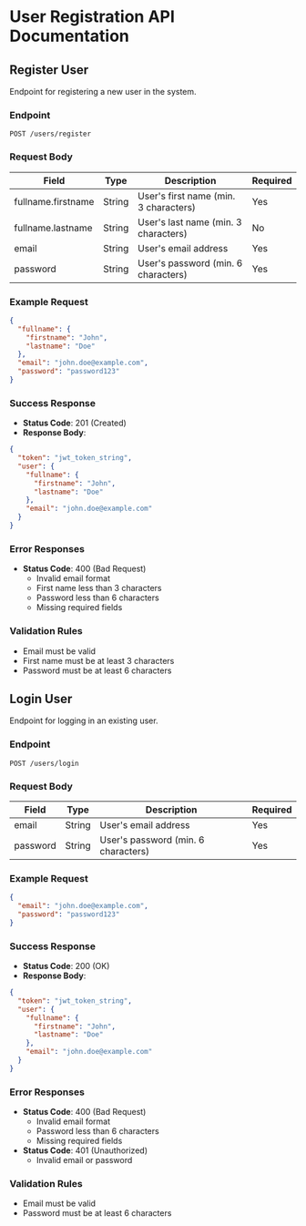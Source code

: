 # User Registration API Documentation

## Register User

Endpoint for registering a new user in the system.

### Endpoint

```
POST /users/register
```

### Request Body

| Field              | Type   | Description                           | Required |
| ------------------ | ------ | ------------------------------------- | -------- |
| fullname.firstname | String | User's first name (min. 3 characters) | Yes      |
| fullname.lastname  | String | User's last name (min. 3 characters)  | No       |
| email              | String | User's email address                  | Yes      |
| password           | String | User's password (min. 6 characters)   | Yes      |

### Example Request

```json
{
  "fullname": {
    "firstname": "John",
    "lastname": "Doe"
  },
  "email": "john.doe@example.com",
  "password": "password123"
}
```

### Success Response

- **Status Code**: 201 (Created)
- **Response Body**:

```json
{
  "token": "jwt_token_string",
  "user": {
    "fullname": {
      "firstname": "John",
      "lastname": "Doe"
    },
    "email": "john.doe@example.com"
  }
}
```

### Error Responses

- **Status Code**: 400 (Bad Request)
  - Invalid email format
  - First name less than 3 characters
  - Password less than 6 characters
  - Missing required fields

### Validation Rules

- Email must be valid
- First name must be at least 3 characters
- Password must be at least 6 characters

## Login User

Endpoint for logging in an existing user.

### Endpoint

```
POST /users/login
```

### Request Body

| Field    | Type   | Description                         | Required |
| -------- | ------ | ----------------------------------- | -------- |
| email    | String | User's email address                | Yes      |
| password | String | User's password (min. 6 characters) | Yes      |

### Example Request

```json
{
  "email": "john.doe@example.com",
  "password": "password123"
}
```

### Success Response

- **Status Code**: 200 (OK)
- **Response Body**:

```json
{
  "token": "jwt_token_string",
  "user": {
    "fullname": {
      "firstname": "John",
      "lastname": "Doe"
    },
    "email": "john.doe@example.com"
  }
}
```

### Error Responses

- **Status Code**: 400 (Bad Request)
  - Invalid email format
  - Password less than 6 characters
  - Missing required fields
- **Status Code**: 401 (Unauthorized)
  - Invalid email or password

### Validation Rules

- Email must be valid
- Password must be at least 6 characters
